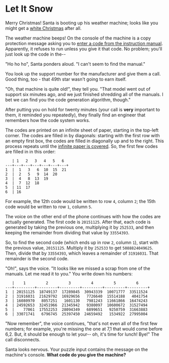 # Let It Snow

Merry Christmas! Santa is booting up his weather machine; looks like you might get
a [white Christmas](https://adventofcode.com/2015/day/1) after all.

The weather machine beeps! On the console of the machine is a copy protection message asking you
to [enter a code from the instruction manual](https://en.wikipedia.org/wiki/Copy_protection#Early_video_games).
Apparently, it refuses to run unless you give it that code. No problem; you'll just look up the code in the--

"Ho ho ho", Santa ponders aloud. "I can't seem to find the manual."

You look up the support number for the manufacturer and give them a call. Good thing, too - that 49th star wasn't going
to earn itself.

"Oh, that machine is quite old!", they tell you. "That model went out of support six minutes ago, and we just finished
shredding all of the manuals. I bet we can find you the code generation algorithm, though."

After putting you on hold for twenty minutes (your call is **very** important to them, it reminded you repeatedly), they
finally find an engineer that remembers how the code system works.

The codes are printed on an infinite sheet of paper, starting in the top-left corner. The codes are filled in by
diagonals: starting with the first row with an empty first box, the codes are filled in diagonally up and to the right.
This process repeats until the [infinite paper is covered](https://en.wikipedia.org/wiki/Cantor's_diagonal_argument).
So, the first few codes are filled in in this order:

```
   | 1   2   3   4   5   6
---+---+---+---+---+---+---+
1  |  1   3   6  10  15  21
2  |  2   5   9  14  20
3  |  4   8  13  19
4  |  7  12  18
5  | 11  17
6  | 16
```

For example, the 12th code would be written to row `4`, column `2`; the 15th code would be written to row `1`, column
`5`.

The voice on the other end of the phone continues with how the codes are actually generated. The first code is
`20151125`. After that, each code is generated by taking the previous one, multiplying it by `252533`, and then keeping
the remainder from dividing that value by `33554393`.

So, to find the second code (which ends up in row `2`, column `1`), start with the previous value, `20151125`. Multiply
it by `252533` to get `5088824049625`. Then, divide that by `33554393`, which leaves a remainder of `31916031`. That
remainder is the second code.

"Oh!", says the voice. "It looks like we missed a scrap from one of the manuals. Let me read it to you." You write down
his numbers:

```
   |    1         2         3         4         5         6
---+---------+---------+---------+---------+---------+---------+
1  | 20151125  18749137  17289845  30943339  10071777  33511524
2  | 31916031  21629792  16929656   7726640  15514188   4041754
3  | 16080970   8057251   1601130   7981243  11661866  16474243
4  | 24592653  32451966  21345942   9380097  10600672  31527494
5  |    77061  17552253  28094349   6899651   9250759  31663883
6  | 33071741   6796745  25397450  24659492   1534922  27995004
```

"Now remember", the voice continues, "that's not even all of the first few numbers; for example, you're missing the one
at 7,1 that would come before 6,2. But, it should be enough to let your-- oh, it's time for lunch! Bye!" The call
disconnects.

Santa looks nervous. Your puzzle input contains the message on the machine's console. **What code do you give the
machine?**
